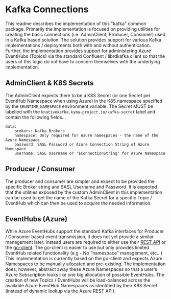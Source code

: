 # Kafka Connections

This readme describes the implementation of this "kafka" common package.  Primarily the implementation is focused on
providing utilities for creating the basic connections (i.e. AdminClient, Producer, Consumer) used in a Kafka based
solution.  The solution provides support for various Kafka implementations / deployments both with and without
authentication.  Further, the implementation provides support for administering Azure EventHubs (Topics) via the
standard Confluent / librdkafka client so that the users of this logic do not have to concern themselves with the
underlying implementation.

## AdminClient & K8S Secrets

The AdminClient expects there to be a K8S Secret (or one Secret per EventHub Namespace when using Azure) in the
K8S namespace specified by the `$RUNTIME_NAMESPACE` environment variable.  The Secret MUST be labelled with the
`knativekafka.kyma-project.io/kafka-secret` label and contain the following fields...

```
data:
    brokers: Kafka Brokers
    namespace: Only required for Azure namespaces - the name of the Azure Namespace
    password: SASL Password or Azure Connection String of Azure Namespace
    username: SASL Username or '$ConnectionString' for Azure Namespace
```

## Producer / Consumer

The producer and consumer are simpler and expect to be provided the specific Broker string and SASL Username and
Password.  It is expected that the utilities exposed by the custom AdminClient in this implementation can be used
to get the name of the Kafka Secret for a specific Topic / EventHub which can then be used to acquire the needed
information.

## EventHubs (Azure)

While Azure EventHubs support the standard Kafka interfaces for Producer / Consumer based event transmission, it
does not yet provide a similar management later.  Instead users are required to either use their
[REST API](https://docs.microsoft.com/en-us/rest/api/eventhub/eventhubs) or the
[go-client](https://github.com/Azure/azure-event-hubs-go/tree/master).  The go-client is easier to use but only
provides limited EventHub related functionality (e.g - No "namespace" management, etc...)  This implementation is
currently based on the go-client and expects Azure Namespaces to be manually allocated and pre-existing.  The
implementation does, however, abstract away these Azure Namespaces so that a user's Azure Subscription looks like
one big allocation of possible EventHubs.  The creation of new Topics / EventHubs will be load-balanced across
the available Azure EventHub Namespaces as identified by their K8S Secret (instead of dynamic lookup via the
Azure REST API).

